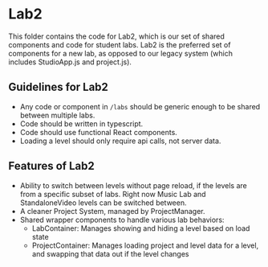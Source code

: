# Lab2

This folder contains the code for Lab2, which is our set of shared components and code for student labs.
Lab2 is the preferred set of components for a new lab, as opposed to our legacy system (which includes StudioApp.js
and project.js).

## Guidelines for Lab2
- Any code or component in `/labs` should be generic enough to be shared between multiple labs.
- Code should be written in typescript.
- Code should use functional React components.
- Loading a level should only require api calls, not server data.

## Features of Lab2
- Ability to switch between levels without page reload, if the levels are from a specific subset of labs.
  Right now Music Lab and StandaloneVideo levels can be switched between.
- A cleaner Project System, managed by ProjectManager.
- Shared wrapper components to handle various lab behaviors:
  - LabContainer: Manages showing and hiding a level based on load state
  - ProjectContainer: Manages loading project and level data for a level, and swapping that data out if
    the level changes

